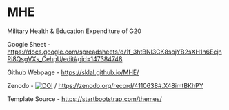# MHE

Military Health & Education Expenditure of G20

Google Sheet - https://docs.google.com/spreadsheets/d/1f_3htBNl3CK8sojYB2sXH1n6EcjnRi8QsgVXs_CehpU/edit#gid=147384748

Github Webpage - https://sklal.github.io/MHE/

Zenodo - [![DOI](https://zenodo.org/badge/305766716.svg)](https://zenodo.org/badge/latestdoi/305766716) / https://zenodo.org/record/4110638#.X48imtBKhPY

Template Source - https://startbootstrap.com/themes/
